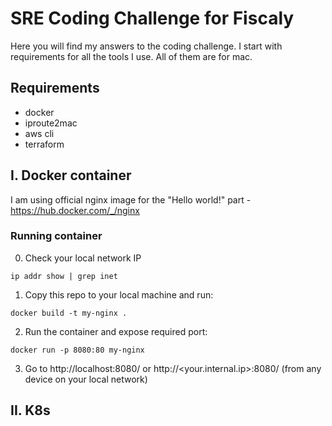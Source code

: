 # SRE Coding Challenge for Fiscaly

Here you will find my answers to the coding challenge. I start with requirements for all the tools I use. All of them are for mac.

## Requirements

- docker
- iproute2mac
- aws cli
- terraform

## I. Docker container

I am using official nginx image for the "Hello world!" part - https://hub.docker.com/_/nginx

### Running container

0. Check your local network IP

```
ip addr show | grep inet
```

1. Copy this repo to your local machine and run:

```
docker build -t my-nginx .
```

2. Run the container and expose required port:

```
docker run -p 8080:80 my-nginx
```

3. Go to http://localhost:8080/ or http://<your.internal.ip>:8080/ (from any device on your local network)

## II. K8s

